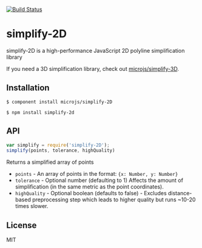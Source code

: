 [![Build Status](https://secure.travis-ci.org/microjs/simplify-2D.png?branch=master)](https://travis-ci.org/microjs/simplify-2D)
# simplify-2D

  simplify-2D is a high-performance JavaScript 2D polyline simplification library

  If you need a 3D simplification library, check out [microjs/simplify-3D](https://github.com/microjs/simplify-3D).

## Installation

    $ component install microjs/simplify-2D
    
    $ npm install simplify-2d

## API

  ```javascript
  var simplify = require('simplify-2D');
  simplify(points, tolerance, highQuality)
  ```

  Returns a simplified array of points

  - `points` - An array of points in the format: `{x: Number, y: Number}`
  - `tolerance` - Optional number (defaulting to 1) Affects the amount of simplification (in the same metric as the point coordinates).
  - `highQuality` - Optional boolean (defaults to false) - Excludes distance-based preprocessing step which leads to higher quality but runs ~10-20 times slower.

## License

  MIT
